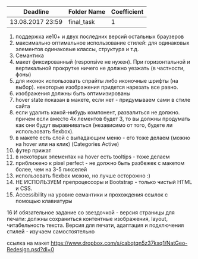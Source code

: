 ﻿Deadline         | Folder Name    | Coefficient
-----------------|----------------|---------------
13.08.2017 23:59 | final_task     | 1


1. поддержка ие10+ и двух последних версий остальных браузеров
2. максимально оптимальное использование стилей: для одинаковых элементов одинаковые классы, структура и т.д.
3. Семантика
4. макет фиксированный (responsive не нужен). При горизонтальной и вертикальной прокрутке ничего не должно уезжать (в частности, фоны)
5. для иконок использовать спрайты либо иконочные шрифты (на выбор). некоторые изображения придется нарезать все равно.
6. изображения должны быть оптимизированы
7. hover state показан в макете, если нет -  придумываем сами в стиле сайта
8. если удалить какой-нибудь компонент, развалиться не должно. причем если вместо 4х лементов будет 3, то вы должны продумать как они будут выравниваться (независимо от того, будете ли использовать flexbox). 
9. в макете есть слой с выпадающим меню - его тоже делаем (можно на hover или на клик) (Categories Active)
10. футер прижат
11. в некоторых элементах на hover есть tooltips - тоже делаем
12. приближено к pixel perfect - не должно быть разбежек с макетом более, чем на 3-5 пикселей
13. использовать flexbox можно, но лучше осторожно :)
14. НЕ ИСПОЛЬЗУЕМ препроцессоры и Bootstrap - только чистый HTML и CSS. 
15. Accessibility на уровне семантики и прохождения ссылок с помощью клавиатуры

16 И обязательное задание со звездочкой - версия страницы для печати: должны сохраниться контентные изображения, layout, читабельность текста. Версия для печати, адаптация и подключения стилей - изучаем самостоятельно



ссылка на макет
https://www.dropbox.com/s/cabqtqn5z37kxq1/NatGeo-Redesign.psd?dl=0

